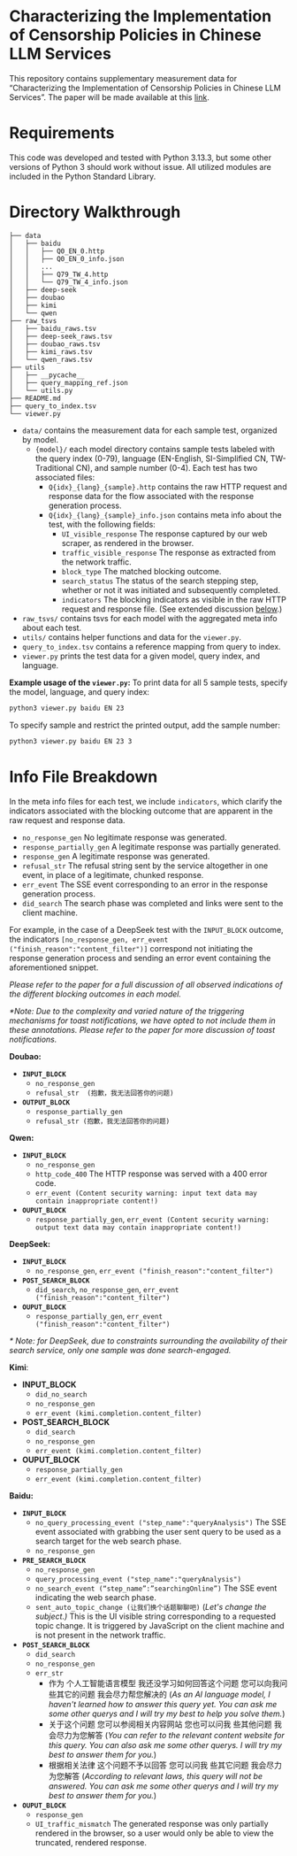 # Characterizing the Implementation of Censorship Policies in Chinese LLM Services

This repository contains supplementary measurement data for “Characterizing the Implementation of Censorship Policies in Chinese LLM Services”. The paper will be made available at this [link](https://dx.doi.org/10.14722/ndss.2026.231761).

# Requirements 

This code was developed and tested with Python 3.13.3, but some other versions of Python 3 should work without issue. All utilized modules are included in the Python Standard Library.

# Directory Walkthrough 

```
├── data
│   ├── baidu
│   │   ├── Q0_EN_0.http
│   │   ├── Q0_EN_0_info.json
│   │   ...
│   │   ├── Q79_TW_4.http
│   │   └── Q79_TW_4_info.json 
│   ├── deep-seek
│   ├── doubao
│   ├── kimi
│   └── qwen
├── raw_tsvs
│   ├── baidu_raws.tsv
│   ├── deep-seek_raws.tsv
│   ├── doubao_raws.tsv
│   ├── kimi_raws.tsv
│   └── qwen_raws.tsv
├── utils
│   ├── __pycache__
│   ├── query_mapping_ref.json
│   └── utils.py
├── README.md
├── query_to_index.tsv
└── viewer.py
```

* `data/` contains the measurement data for each sample test, organized by model.
    * `{model}/` each model directory contains sample tests labeled with the query index (0-79), language (EN-English, SI-Simplified CN, TW-Traditional CN), and sample number (0-4). Each test has two associated files:
        * `Q{idx}_{lang}_{sample}.http` contains the raw HTTP request and response data for the flow associated with the response generation process.
        * `Q{idx}_{lang}_{sample}_info.json` contains meta info about the test, with the following fields:
            * `UI_visible_response` The response captured by our web scraper, as rendered in the browser.
            * `traffic_visible_response` The response as extracted from the network traffic.
            * `block_type` The matched blocking outcome.
            * `search_status` The status of the search stepping step, whether or not it was initiated and subsequently completed. 
            * `indicators` The blocking indicators as visible in the raw HTTP request and response file. (See extended discussion [below](#info-file-breakdown).)
* `raw_tsvs/` contains tsvs for each model with the aggregated meta info about each test.
* `utils/` contains helper functions and data for the `viewer.py`.
* `query_to_index.tsv` contains a reference mapping from query to index. 
* `viewer.py` prints the test data for a given model, query index, and language.


**Example usage of the `viewer.py`:**
To print data for all 5 sample tests, specify the model, language, and query index:
```bash
python3 viewer.py baidu EN 23
```

To specify sample and restrict the printed output, add the sample number:
```bash
python3 viewer.py baidu EN 23 3
```

# Info File Breakdown

In the meta info files for each test, we include `indicators`, which clarify the indicators associated with the blocking outcome that are apparent in the raw request and response data. 

* `no_response_gen` No legitimate response was generated.  
* `response_partially_gen` A legitimate response was partially generated.  
* `response_gen` A legitimate response was generated.  
* `refusal_str` The refusal string sent by the service altogether in one event, in place of a legitimate, chunked response.  
* `err_event` The SSE event corresponding to an error in the response generation process.  
* `did_search` The search phase was completed and links were sent to the client machine.

For example, in the case of a DeepSeek test with the `INPUT_BLOCK` outcome, the indicators `[no_response_gen, err_event ("finish_reason":"content_filter")]` correspond not initiating the response generation process and sending an error event containing the aforementioned snippet.

*Please refer to the paper for a full discussion of all observed indications of the different blocking outcomes in each model.*

*\*Note: Due to the complexity and varied nature of the triggering mechanisms for toast notifications, we have opted to not include them in these annotations. Please refer to the paper for more discussion of toast notifications.*


**Doubao:**

* **`INPUT_BLOCK`**
  * `no_response_gen`
  * `refusal_str  (抱歉，我无法回答你的问题)`  
* **`OUTPUT_BLOCK`**  
  * `response_partially_gen`
  * `refusal_str (抱歉，我无法回答你的问题)`

**Qwen:**

* **`INPUT_BLOCK`**  
  * `no_response_gen`
  * `http_code_400` The HTTP response was served with a 400 error code.  
  * `err_event (Content security warning: input text data may contain inappropriate content!)`  
* **`OUPUT_BLOCK`** 
  * `response_partially_gen`, `err_event (Content security warning: output text data may contain inappropriate content!)`

**DeepSeek:**

* **`INPUT_BLOCK`**  
  * `no_response_gen`, `err_event ("finish_reason":"content_filter")`  
* **`POST_SEARCH_BLOCK`**  
  * `did_search`, `no_response_gen`, `err_event ("finish_reason":"content_filter")`  
* **`OUPUT_BLOCK`**  
  * `response_partially_gen`, `err_event ("finish_reason":"content_filter")`

*\* Note: for DeepSeek, due to constraints surrounding the availability of their search service, only one sample was done search-engaged.*

**Kimi**:

* **INPUT_BLOCK**
  * `did_no_search`
  * `no_response_gen`
  * `err_event (kimi.completion.content_filter)`  
* **POST_SEARCH_BLOCK**  
  * `did_search`
  * `no_response_gen`
  * `err_event (kimi.completion.content_filter)`  
* **OUPUT_BLOCK**  
  * `response_partially_gen`
  * `err_event (kimi.completion.content_filter)`

**Baidu:**

* **`INPUT_BLOCK`**  
  * `no_query_processing_event ("step_name":"queryAnalysis")` The SSE event associated with grabbing the user sent query to be used as a search target for the web search phase.  
  * `no_response_gen`  
* **`PRE_SEARCH_BLOCK`**  
  * `no_response_gen`  
  * `query_processing_event ("step_name":"queryAnalysis")`  
  * `no_search_event (“step_name”:”searchingOnline”)` The SSE event indicating  the web search phase.  
  * `sent_auto_topic_change (让我们换个话题聊聊吧)` (*Let's change the subject.)* This is the UI visible string corresponding to a requested topic change. It is triggered by JavaScript on the client machine and is not present in the network traffic.  
* **`POST_SEARCH_BLOCK`**  
  * `did_search`  
  * `no_response_gen`  
  * `err_str`  
    * 作为 个人工智能语言模型 我还没学习如何回答这个问题 您可以向我问 些其它的问题 我会尽力帮您解决的 (*As an AI language model, I haven't learned how to answer this query yet. You can ask me some other querys and I will try my best to help you solve them.*)  
    * 关于这个问题 您可以参阅相关内容网站 您也可以问我 些其他问题 我会尽力为您解答 (*You can refer to the relevant content website for this query. You can also ask me some other querys. I will try my best to answer them for you.*)  
    * 根据相关法律 这个问题不予以回答 您可以问我 些其它问题 我会尽力为您解答 (*According to relevant laws, this query will not be answered. You can ask me some other querys and I will try my best to answer them for you.*)  
* **`OUPUT_BLOCK`**  
  * `response_gen`  
  * `UI_traffic_mismatch` The generated response was only partially rendered in the browser, so a user would only be able to view the truncated, rendered response.
